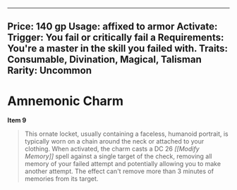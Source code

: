 
---
Price: 140 gp
Usage: affixed to armor
Activate: 
Trigger: You fail or critically fail a
Requirements: You're a master in the skill you failed with.
Traits: Consumable, Divination, Magical, Talisman
Rarity: Uncommon
---

# Amnemonic Charm

**Item 9**

> This ornate locket, usually containing a faceless, humanoid portrait, is typically worn on a chain around the neck or attached to your clothing. When activated, the charm casts a DC 26 *[[Modify Memory]]* spell against a single target of the check, removing all memory of your failed attempt and potentially allowing you to make another attempt. The effect can't remove more than 3 minutes of memories from its target.
